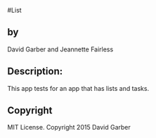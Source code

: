 #List
<h2>by</h2>
David Garber and Jeannette Fairless

<h2>Description:</h2>
This app tests for an app that has lists and tasks.

<h2>Copyright</h2>
 MIT License. Copyright 2015 David Garber
